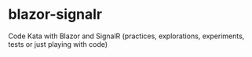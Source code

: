 # blazor-signalr
Code Kata with Blazor and SignalR (practices, explorations, experiments, tests or just playing with code)
